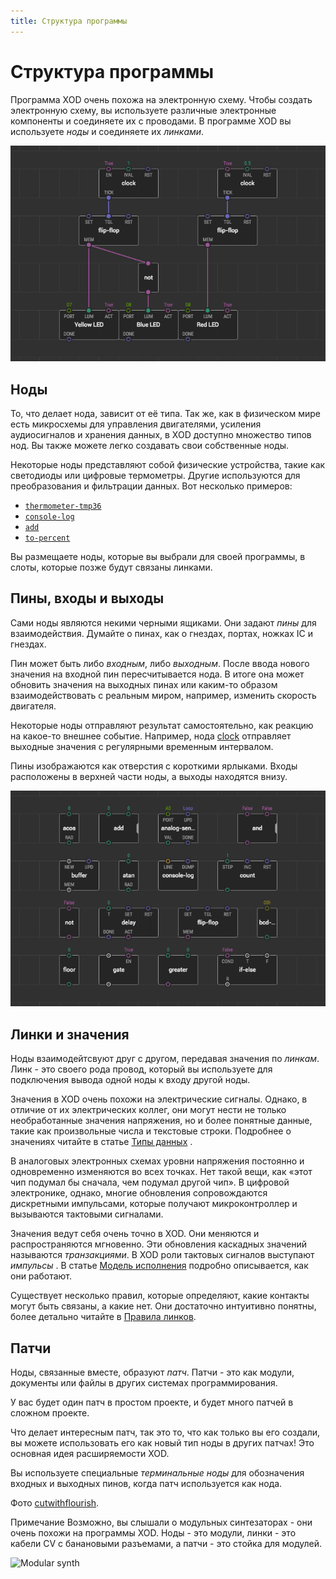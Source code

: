 ```yaml
---
title: Структура программы
---
```


# Структура программы

Программа XOD очень похожа на электронную схему. Чтобы создать электронную схему, вы используете различные электронные компоненты и соединяете их с проводами. В программе XOD вы используете _ноды_ и соединяете их _линками_.

![Example patch](./example.patch.png)

## Ноды

То, что делает нода, зависит от её типа. Так же, как в физическом мире есть микросхемы для управления двигателями, усиления аудиосигналов и хранения данных, в XOD доступно множество типов нод. Вы также можете легко создавать свои собственные ноды.

Некоторые ноды представляют собой физические устройства, такие как светодиоды или цифровые термометры. Другие используются для преобразования и фильтрации данных. Вот несколько примеров:

- [`thermometer-tmp36`](/libs/xod/common-hardware/thermometer-tmp36/)
- [`console-log`](/libs/xod/debug/console-log/)
- [`add`](/libs/xod/core/add/)
- [`to-percent`](/libs/xod/core/to-percent/)

Вы размещаете ноды, которые вы выбрали для своей программы, в слоты, которые позже будут связаны линками.

## Пины, входы и выходы

Сами ноды являются некими черными ящиками. Они задают _пины_ для взаимодействия. Думайте о пинах, как о гнездах, портах, ножках IC и гнездах.

Пин может быть либо _входным_, либо _выходным_. После ввода нового значения на входной пин пересчитывается нода. В итоге она может обновить значения на выходных пинах или каким-то образом взаимодействовать с реальным миром, например, изменить скорость двигателя.

Некоторые ноды отправляют результат самостоятельно, как реакцию на какое-то внешнее событие. Например, нода [clock](/libs/xod/core/clock/) отправляет выходные значения с регулярными временным интервалом.

Пины изображаются как отверстия с короткими ярлыками. Входы расположены в верхней части ноды, а выходы находятся внизу.

![Nodes inputs and outputs](./nodes-inputs-outputs.png)

## Линки и значения

Ноды взаимодейтсвуют друг с другом, передавая значения по _линкам_. Линк - это своего рода провод, который вы используете для подключения вывода одной ноды к входу другой ноды.

Значения в XOD очень похожи на электрические сигналы. Однако, в отличие от их электрических коллег, они могут нести не только необработанные значения напряжения, но и более понятные данные, такие как произвольные числа и текстовые строки. Подробнее о значениях читайте в статье [Типы данных](../data-types/) .

В аналоговых электронных схемах уровни напряжения постоянно и одновременно изменяются во всех точках. Нет такой вещи, как «этот чип подумал бы сначала, чем подумал другой чип». В цифровой электронике, однако, многие обновления сопровождаются дискретными импульсами, которые получают микроконтроллер и вызываются тактовыми сигналами.

Значения ведут себя очень точно в XOD. Они меняются и распространяются мгновенно. Эти обновления каскадных значений называются _транзакциями_. В XOD роли тактовых сигналов выступают _импульсы_ . В статье [Модель исполнения](../execution-model/) подробно описывается, как они работают.

Существует несколько правил, которые определяют, какие контакты могут быть связаны, а какие нет. Они достаточно интуитивно понятны, более детально читайте в [Правила линков](../linking-rules/).

## Патчи

Ноды, связанные вместе, образуют _патч_. Патчи - это как модули, документы или файлы в других системах программирования.

У вас будет один патч в простом проекте, и будет много патчей в сложном проекте.

Что делает интересным патч, так это то, что как только вы его создали, вы можете использовать его как новый тип ноды в других патчах! Это основная идея расширяемости XOD.

Вы используете специальные _терминальные ноды_ для обозначения входных и выходных пинов, когда патч используется как нода.

<div class="ui segment">
  <span class="ui bottom attached label">
    Фото
    <a href="https://www.flickr.com/photos/26735065@N00/">cutwithflourish</a>.
  </span>
  <p>
  <span class="ui blue ribbon label">Примечание</span>
    Возможно, вы слышали о модульных синтезаторах - они очень похожи на программы XOD. Ноды - это модули, линки - это 
    кабели CV с банановыми разъемами, а патчи - это стойка для модулей.
  </p>
  <div class="ui fluid image">
    <img src="modular-synth.jpg" alt="Modular synth" />
  </div>
</div>
